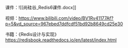 课件：![[尚硅谷_Redis6课件.docx]]

视频：https://www.bilibili.com/video/BV1Rv41177Af?p=5&vd_source=967ebed7ddfcdf51bd92b8649cd25e30

书籍：《Redis设计与实现》https://redisbook.readthedocs.io/en/latest/index.html